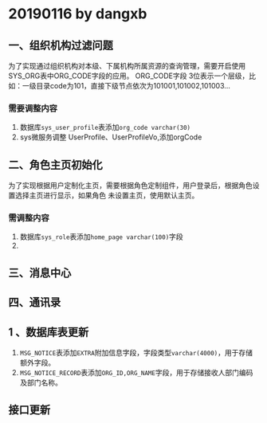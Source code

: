 # 20190116 by dangxb
## 一、组织机构过滤问题
为了实现通过组织机构对本级、下属机构所属资源的查询管理，需要开启使用SYS_ORG表中ORG_CODE字段的应用。
ORG_CODE字段 3位表示一个层级，比如：一级目录code为101，直接下级节点依次为101001,101002,101003...

### 需要调整内容

1. 数据库`sys_user_profile`表添加`org_code varchar(30)`
2. sys微服务调整 UserProfile、UserProfileVo,添加orgCode

## 二、角色主页初始化
为了实现根据用户定制化主页，需要根据角色定制组件，用户登录后，根据角色设置选择主页进行显示，如果角色
未设置主页，使用默认主页。

### 需调整内容
1. 数据库`sys_role`表添加`home_page varchar(100)`字段
2. 


## 三、消息中心


## 四、通讯录


















## 1 、数据库表更新
1.  `MSG_NOTICE`表添加`EXTRA`附加信息字段，字段类型`varchar(4000)`，用于存储额外字段。
2.  `MSG_NOTICE_RECORD`表添加`ORG_ID,ORG_NAME`字段，用于存储接收人部门编码及部门名称。

## 接口更新
